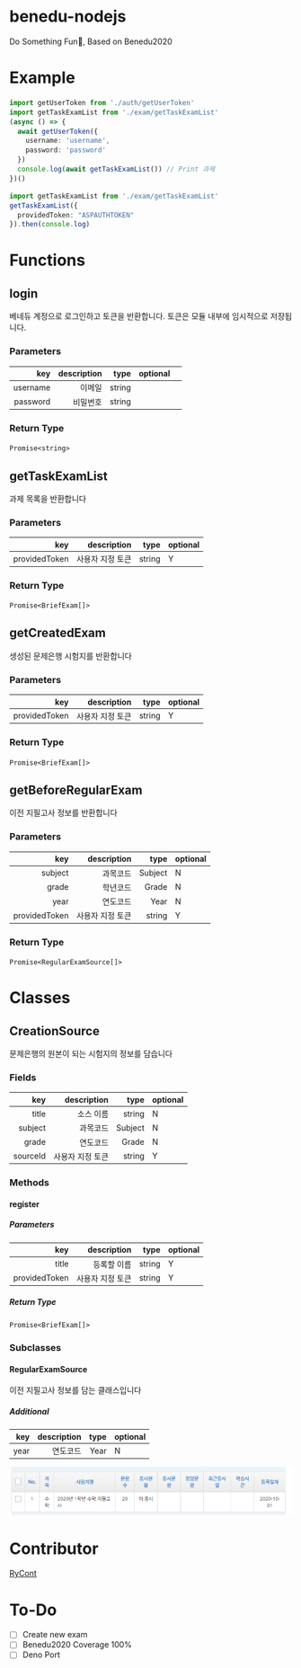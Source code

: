 # benedu-nodejs
Do Something Fun🤣, Based on Benedu2020

# Example
```typescript
import getUserToken from './auth/getUserToken'
import getTaskExamList from './exam/getTaskExamList'
(async () => {
  await getUserToken({
    username: 'username',
    password: 'password'
  })
  console.log(await getTaskExamList()) // Print 과제
})()
```
```typescript
import getTaskExamList from './exam/getTaskExamList'
getTaskExamList({
  providedToken: "ASPAUTHTOKEN"
}).then(console.log)
```

# Functions
## login
베네듀 계정으로 로그인하고 토큰을 반환합니다. 토큰은 모듈 내부에 임시적으로 저장됩니다.
### Parameters
|           key |      description |   type | optional |   |
|--------------:|-----------------:|-------:|----------|---|
| username | 이메일 | string |         |   |
| password | 비밀번호 | string |         |   |
### Return Type
`Promise<string>`

## getTaskExamList
과제 목록을 반환합니다

### Parameters
|           key |      description |   type | optional |
|--------------:|-----------------:|-------:|----------|
| providedToken | 사용자 지정 토큰 | string | Y        |

### Return Type
`Promise<BriefExam[]>`

## getCreatedExam
생성된 문제은행 시험지를 반환합니다
### Parameters
|           key |      description |   type | optional |
|--------------:|-----------------:|-------:|----------|
| providedToken | 사용자 지정 토큰 | string | Y        |
### Return Type
`Promise<BriefExam[]>`

## getBeforeRegularExam
이전 지필고사 정보를 반환합니다
### Parameters
|           key |      description |   type | optional |
|--------------:|-----------------:|-------:|----------|
| subject | 과목코드 | Subject | N        |
|grade|학년코드|Grade|N|
|year|연도코드|Year|N|
| providedToken | 사용자 지정 토큰 | string | Y        |
### Return Type
`Promise<RegularExamSource[]>`

# Classes
## CreationSource
문제은행의 원본이 되는 시험지의 정보를 담습니다
### Fields
|           key |      description |   type | optional |
|--------------:|-----------------:|-------:|----------|
| title | 소스 이름 | string | N        |
|subject|과목코드|Subject|N|
|grade|연도코드|Grade|N|
| sourceId | 사용자 지정 토큰 | string | Y        |
### Methods
#### register
##### Parameters
|           key |      description |   type | optional |
|--------------:|-----------------:|-------:|----------|
| title | 등록할 이름 | string | Y        |
| providedToken | 사용자 지정 토큰 | string | Y        |
##### Return Type
`Promise<BriefExam[]>`
### Subclasses
#### RegularExamSource
이전 지필고사 정보를 담는 클래스입니다
##### Additional
|           key |      description |   type | optional |
|--------------:|-----------------:|-------:|----------|
|year|연도코드|Year|N|

![](./docs/image/regular_exam_register_demo.png)
# Contributor
[RyCont](https://github.com/rycont)

# To-Do
- [ ] Create new exam
- [ ] Benedu2020 Coverage 100%
- [ ] Deno Port
